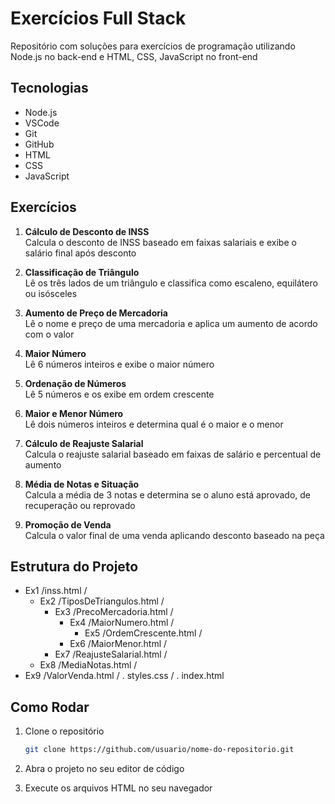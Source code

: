 # Exercícios Full Stack

Repositório com soluções para exercícios de programação utilizando Node.js no back-end e HTML, CSS, JavaScript no front-end

## Tecnologias

- Node.js
- VSCode
- Git
- GitHub
- HTML
- CSS
- JavaScript

## Exercícios

1. **Cálculo de Desconto de INSS**  
   Calcula o desconto de INSS baseado em faixas salariais e exibe o salário final após desconto

2. **Classificação de Triângulo**  
   Lê os três lados de um triângulo e classifica como escaleno, equilátero ou isósceles

3. **Aumento de Preço de Mercadoria**  
   Lê o nome e preço de uma mercadoria e aplica um aumento de acordo com o valor

4. **Maior Número**  
   Lê 6 números inteiros e exibe o maior número

5. **Ordenação de Números**  
   Lê 5 números e os exibe em ordem crescente

6. **Maior e Menor Número**  
   Lê dois números inteiros e determina qual é o maior e o menor

7. **Cálculo de Reajuste Salarial**  
   Calcula o reajuste salarial baseado em faixas de salário e percentual de aumento

8. **Média de Notas e Situação**  
   Calcula a média de 3 notas e determina se o aluno está aprovado, de recuperação ou reprovado

9. **Promoção de Venda**  
   Calcula o valor final de uma venda aplicando desconto baseado na peça

## Estrutura do Projeto

- Ex1 /inss.html /
    - Ex2 /TiposDeTriangulos.html /
        - Ex3 /PrecoMercadoria.html /
            - Ex4 /MaiorNumero.html /
                - Ex5 /OrdemCrescente.html /
            - Ex6 /MaiorMenor.html /
        - Ex7 /ReajusteSalarial.html /
    - Ex8 /MediaNotas.html /
- Ex9 /ValorVenda.html /
        . styles.css / 
                . index.html

## Como Rodar

1. Clone o repositório

    ```bash
    git clone https://github.com/usuario/nome-do-repositorio.git
    ```

2. Abra o projeto no seu editor de código

3. Execute os arquivos HTML no seu navegador
